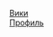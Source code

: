 
<a href="https://github.com/maelstorm207/ripasetary/wiki">Вики</a><br>
<a href="https://github.com/maelstorm207">Профиль</a>
